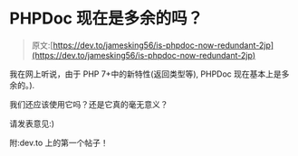 # PHPDoc 现在是多余的吗？

> 原文:[https://dev.to/jamesking56/is-phpdoc-now-redundant-2jp](https://dev.to/jamesking56/is-phpdoc-now-redundant-2jp)

我在网上听说，由于 PHP 7+中的新特性(返回类型等), PHPDoc 现在基本上是多余的。).

我们还应该使用它吗？还是它真的毫无意义？

请发表意见:)

附:dev.to 上的第一个帖子！